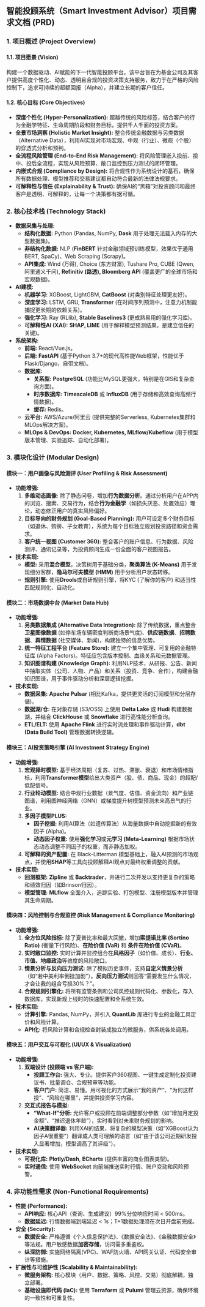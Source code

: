 
## **智能投顾系统（Smart Investment Advisor）项目需求文档 (PRD)**

### **1. 项目概述 (Project Overview)**

#### **1.1. 项目愿景 (Vision)**
构建一个数据驱动、AI赋能的下一代智能投顾平台。该平台旨在为基金公司及其客户提供高度个性化、动态、透明且合规的投资决策支持服务，致力于在严格的风险控制下，追求可持续的超额回报（Alpha），并建立长期的客户信任。

#### **1.2. 核心目标 (Core Objectives)**
*   **深度个性化 (Hyper-Personalization):** 超越传统的风险标签，结合客户的行为金融学特征、生命周期阶段和财务目标，提供千人千面的投资方案。
*   **全景市场洞察 (Holistic Market Insight):** 整合传统金融数据与另类数据（Alternative Data），利用AI实现对市场宏观、中观（行业）、微观（个股）的穿透式分析和预判。
*   **全流程风险管理 (End-to-End Risk Management):** 将风险管理嵌入投前、投中、投后全流程，实现从风险预算、敞口监控到压力测试的闭环管理。
*   **内嵌式合规 (Compliance by Design):** 将合规性作为系统设计的基石，确保所有数据处理、模型推荐和交易建议都自动符合最新的法律法规要求。
*   **可解释性与信任 (Explainability & Trust):** 确保AI的“黑箱”对投资顾问和最终客户是透明、可解释的，让每一个决策都有据可循。

### **2. 核心技术栈 (Technology Stack)**

*   **数据采集与处理:**
    *   **结构化数据:** Python (Pandas, NumPy, **Dask** 用于处理无法载入内存的大型数据集)。
    *   **非结构化数据:** NLP (**FinBERT** 针对金融领域预训练模型，效果优于通用BERT, SpaCy)、Web Scraping (Scrapy)。
    *   **API集成:** Wind (万得), Choice (东方财富), Tushare Pro, CUBE (Qwen, 阿里通义千问), **Refinitiv (路透), Bloomberg API** (覆盖更广的全球市场和宏观数据)。
*   **AI建模:**
    *   **机器学习:** XGBoost, LightGBM, **CatBoost** (对类别特征处理更友好)。
    *   **深度学习:** LSTM, GRU, **Transformer** (在时间序列预测中，注意力机制能捕捉更长期的依赖关系)。
    *   **强化学习:** Ray (RLlib), **Stable Baselines3** (更成熟易用的强化学习库)。
    *   **可解释性AI (XAI):** **SHAP, LIME** (用于解释模型预测结果，是建立信任的关键)。
*   **系统架构:**
    *   **前端:** React/Vue.js。
    *   **后端:** **FastAPI** (基于Python 3.7+的现代高性能Web框架，性能优于Flask/Django，自带文档)。
    *   **数据库:**
        *   **关系型:** **PostgreSQL** (功能比MySQL更强大，特别是在GIS和复杂查询方面)。
        *   **时序数据库:** **TimescaleDB** 或 **InfluxDB** (用于存储和高效查询高频行情数据)。
        *   **缓存:** Redis。
    *   **云平台:** AWS/Azure/阿里云 (提供完整的Serverless, Kubernetes集群和MLOps解决方案)。
    *   **MLOps & DevOps:** **Docker, Kubernetes, MLflow/Kubeflow** (用于模型版本管理、实验追踪、自动化部署)。

### **3. 模块化设计 (Modular Design)**

#### **模块一：用户画像与风险测评 (User Profiling & Risk Assessment)**

*   **功能增强:**
    1.  **多维动态画像:** 除了静态问卷，增加**行为数据分析**。通过分析用户在APP内的浏览、搜索、交易行为，结合**行为金融学**（如损失厌恶、处置效应）理论，动态修正用户的真实风险偏好。
    2.  **目标导向的财务规划 (Goal-Based Planning):** 用户可设定多个财务目标（如退休、购房、子女教育），系统为每个目标独立规划投资路径和资金需求。
    3.  **客户统一视图 (Customer 360):** 整合客户的账户信息、行为数据、风险测评、通讯记录等，为投资顾问生成一份全面的客户视图报告。
*   **技术实现:**
    *   **模型:** 采用**混合模型**，决策树用于基础分类，**聚类算法 (K-Means)** 用于发现细分客群，**隐马尔可夫模型 (HMM)** 用于分析用户状态转移。
    *   **规则引擎:** 使用**Drools**或自研规则引擎，将KYC (了解你的客户) 和适当性匹配规则化、自动化。

#### **模块二：市场数据中台 (Market Data Hub)**

*   **功能增强:**
    1.  **另类数据集成 (Alternative Data Integration):** 除了传统数据，重点整合**卫星图像数据** (如停车场车辆密度判断商场景气度)、**供应链数据**、**招聘数据**、**舆情数据** (社交媒体、新闻)，构建独特的信息优势。
    2.  **统一特征工程平台 (Feature Store):** 建立一个集中管理、可复用的金融特征库 (Alpha Factors)。特征应包含版本控制、血缘关系和元数据管理。
    3.  **知识图谱构建 (Knowledge Graph):** 利用NLP技术，从研报、公告、新闻中抽取实体（公司、人物、产品）和关系（投资、竞争、合作），构建金融知识图谱，用于事件驱动分析和深层逻辑挖掘。
*   **技术实现:**
    *   **数据采集:** **Apache Pulsar** (相比Kafka，提供更灵活的订阅模型和分层存储)。
    *   **数据湖/仓:** 在对象存储 (S3/OSS) 上使用 **Delta Lake** 或 **Hudi** 构建数据湖，并结合 **ClickHouse** 或 **Snowflake** 进行高性能分析查询。
    *   **ETL/ELT:** 使用 **Apache Flink** 进行实时流处理和事件驱动计算，**dbt (Data Build Tool)** 管理数据转换逻辑。

#### **模块三：AI投资策略引擎 (AI Investment Strategy Engine)**

*   **功能增强:**
    1.  **宏观择时模型:** 基于经济周期（复苏、过热、滞胀、衰退）和市场情绪指标，利用**Transformer模型**给出大类资产（股、债、商品、现金）的超配/低配信号。
    2.  **行业轮动模型:** 结合中观行业数据（景气度、估值、资金流向）和产业链图谱，利用图神经网络（GNN）或梯度提升树模型预测未来高景气的行业。
    3.  **多因子模型PLUS:**
        *   **因子挖掘:** 利用AI算法（如遗传算法）从海量数据中自动挖掘新的有效因子 (Alpha)。
        *   **动态因子权重:** 使用**强化学习**或**元学习 (Meta-Learning)** 根据市场状态动态调整不同因子的权重，而非静态加权。
    4.  **可解释的资产配置:** 在 Black-Litterman 模型基础上，融入AI预测的市场观点，并使用**SHAP**等工具向投顾解释AI观点对最终权重调整的贡献。
*   **技术实现:**
    *   **回测框架:** **Zipline** 或 **Backtrader**，并进行二次开发以支持更复杂的策略和绩效归因（如Brinson归因）。
    *   **模型管理:** **MLflow** 全面介入，追踪实验、打包模型、注册模型版本并管理其生命周期。

#### **模块四：风险控制与合规监控 (Risk Management & Compliance Monitoring)**

*   **功能增强:**
    1.  **全方位风险指标:** 除了夏普比率和最大回撤，增加**索提诺比率 (Sortino Ratio)** (衡量下行风险)、**在险价值 (VaR)** 和 **条件在险价值 (CVaR)**。
    2.  **实时敞口监控:** 实时计算并监控组合在**风格因子**（如价值、成长）、**行业、市值、地缘政治**等维度的风险敞口。
    3.  **情景分析与反向压力测试:** 除了模拟历史事件，支持**自定义情景分析**（如“若中美利率倒挂加剧”）。**反向压力测试**则回答“需要发生什么情况，才会让我的组合亏损30%？”。
    4.  **合规规则引擎化:** 将所有监管条例和公司风控规则代码化、参数化，存入数据库，实现新规上线时的快速配置和全系统生效。
*   **技术实现:**
    *   **计算引擎:** Pandas, NumPy，并引入 **QuantLib** 库进行专业的金融工具定价和风险计算。
    *   **API化:** 将风险计算和合规检查封装成独立的微服务，供系统各处调用。

#### **模块五：用户交互与可视化 (UI/UX & Visualization)**

*   **功能增强:**
    1.  **双端设计 (投顾端 vs 客户端):**
        *   **投顾工作台:** 强大、专业。提供客户360视图、一键生成定制化投资建议书、批量调仓、合规预审等功能。
        *   **客户门户:** 简洁、易懂。用可视化的方式展示“我的资产”、“为何这样投”、“风险在哪里”，并提供投资学习内容。
    2.  **交互式报告与模拟:**
        *   **“What-If”分析:** 允许客户或投顾在前端调整部分参数（如“增加月定投金额”、“推迟退休年龄”），实时看到对未来财务规划的影响。
        *   **AI决策翻译器:** 利用XAI的结果，将复杂的模型决策（如“XGBoost认为因子A很重要”）翻译成人类可理解的语言（如“由于该公司近期研发投入显著增加，模型调高了其评级”）。
*   **技术实现:**
    *   **可视化库:** **Plotly/Dash**, **ECharts** (提供丰富的商业图表类型)。
    *   **实时通信:** 使用 **WebSocket** 向前端推送实时行情、账户变动和风险预警。

### **4. 非功能性需求 (Non-Functional Requirements)**

*   **性能 (Performance):**
    *   **API响应:** 核心API（查询、生成建议）99%分位响应时间 < 500ms。
    *   **数据延迟:** 行情数据端到端延迟 < 1s；T+1数据处理须在次日开盘前完成。
*   **安全 (Security):**
    *   **数据安全:** 严格遵循《个人信息保护法》、《数据安全法》、《金融数据安全》等法规。用户敏感数据**加密存储**，访问需多重鉴权。
    *   **纵深防御:** 实施网络隔离(VPC)、WAF防火墙、API网关认证、代码安全审计等措施。
*   **扩展性与可维护性 (Scalability & Maintainability):**
    *   **微服务架构:** 核心模块（用户、数据、策略、风控、交易）彻底解耦，独立部署。
    *   **基础设施即代码 (IaC):** 使用 **Terraform** 或 **Pulumi** 管理云资源，确保环境的一致性和可重复性。